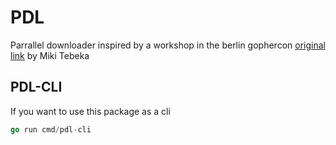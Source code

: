 # PDL
Parrallel downloader inspired by a workshop in the berlin gophercon [original link](https://www.353solutions.com/c/pdl22/) by Miki Tebeka

## PDL-CLI
If you want to use this package as a cli
```go
go run cmd/pdl-cli
```